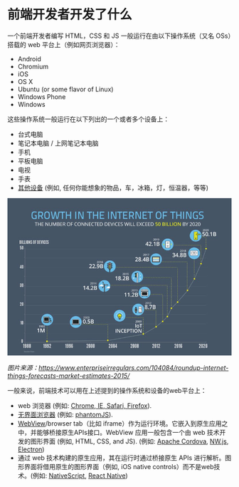 # 前端开发者开发了什么

一个前端开发者编写 HTML，CSS 和 JS 一般运行在由以下操作系统（又名 OSs）搭载的 web 平台上（例如网页浏览器）：

* Android
* Chromium
* iOS
* OS X
* Ubuntu (or some flavor of Linux)
* Windows Phone
* Windows

这些操作系统一般运行在以下列出的一个或者多个设备上：

* 台式电脑
* 笔记本电脑 / 上网笔记本电脑
* 手机
* 平板电脑
* 电视
* 手表
* [其他设备](https://en.wikipedia.org/wiki/Internet_of_things) (例如, 任何你能想象的物品，车，冰箱，灯，恒温器，等等)

![](../images/growth-iot.jpg "https://www.enterpriseirregulars.com/104084/roundup-internet-things-forecasts-market-estimates-2015/")

<cite>图片来源：<a href="https://www.enterpriseirregulars.com/104084/roundup-internet-things-forecasts-market-estimates-2015/">https://www.enterpriseirregulars.com/104084/roundup-internet-things-forecasts-market-estimates-2015/</a></cite>

一般来说，前端技术可以用在上述提到的操作系统和设备的web平台上：

* web 浏览器 (例如: [Chrome, IE, Safari, Firefox](http://outdatedbrowser.com/en)).
* [无界面浏览器](https://en.wikipedia.org/wiki/Headless_browser) (例如: [phantomJS](http://phantomjs.org/)).
* [WebView](http://developer.telerik.com/featured/what-is-a-webview/)/browser tab（比如 iframe）作为运行环境。它嵌入到原生应用之中，并能够桥接原生APIs接口。WebView 应用一般包含一个由 web 技术开发的图形界面 (例如, HTML, CSS, and JS). (例如: [Apache Cordova](https://cordova.apache.org/), [NW.js](http://nwjs.io/), [Electron](http://electron.atom.io/))
* 通过 web 技术构建的原生应用，其在运行时通过桥接原生 APIs 进行解析。图形界面将借用原生的图形界面（例如, iOS native controls）而不是web技术。(例如: [NativeScript](https://www.nativescript.org/), [React Native](https://facebook.github.io/react-native/))
